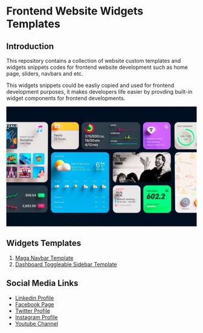 # Frontend Website Widgets Templates

## Introduction

This repository contains a collection of website custom templates and widgets snippets codes for frontend website development such as home page, sliders, navbars and etc.

This widgets snippets could be easliy copied and used for frontend development purposes, it makes developers life easier by provding built-in widget components for frontend developments.

![Banner Image](github-readme-contents/banner.jpg)

## Widgets Templates

1. [Maga Navbar Template](0-mega-navbar-template/)
2. [Dashboard Toggleable Sidebar Template](1-dashboard-toggleable-sidebar)

## Social Media Links

- [Linkedin Profile](https://www.linkedin.com/in/gunarakulangunaretnam/)
- [Facebook Page](https://www.facebook.com/gunarakulangunaretnam)
- [Twitter Profile](https://twitter.com/gunarakulan)
- [Instagram Profile](https://www.instagram.com/gunarakulangunaretnam/)
- [Youtube Channel](https://www.youtube.com/channel/UCMWkED5sabgVZSCKjZuRJXA)
